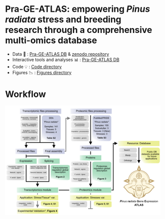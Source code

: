 # Pra-GE-ATLAS: empowering <em>Pinus radiata</em> stress and breeding research through a comprehensive multi-omics database #

- Data :bookmark_tabs: : <a href=https://rocesv.github.io/Pra-GE-ATLAS>Pra-GE-ATLAS DB</a> & <a href=https://zenodo.org/record/10494507>zenodo repository </a>
- Interactive tools and analyses :bar_chart: : <a href=https://rocesv.github.io/Pra-GE-ATLAS>Pra-GE-ATLAS DB</a> 
- Code :bulb: : <a href=https://github.com/RocesV/Pra-GE-ATLAS_manuscript/tree/main/Code>Code directory</a>
- Figures :chart_with_downwards_trend: : <a href=https://github.com/RocesV/Pra-GE-ATLAS_manuscript/tree/main/Figures>Figures directory</a>

# Workflow #
<p align=center>
<img src=imgs/Pra-GE-ATLAS-Workflow_2.png />​
</p>